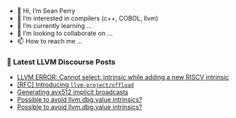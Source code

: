 - 👋 Hi, I’m Sean Perry
- 👀 I’m interested in compilers (c++, COBOL, llvm)
- 🌱 I’m currently learning ...
- 💞️ I’m looking to collaborate on ...
- 📫 How to reach me ...

<!---
s66perry/s66perry is a ✨ special ✨ repository because its `README.md` (this file) appears on your GitHub profile.
You can click the Preview link to take a look at your changes.
--->
### 📕 Latest LLVM Discourse Posts

<!-- DISCOURSE-LLVM:START -->
- [LLVM ERROR: Cannot select: intrinsic while adding a new RISCV intrinsic](https://discourse.llvm.org/t/llvm-error-cannot-select-intrinsic-while-adding-a-new-riscv-intrinsic/74414#post_3)
- [[RFC] Introducing `llvm-project/offload`](https://discourse.llvm.org/t/rfc-introducing-llvm-project-offload/74302?page=2#post_26)
- [Generating avx512 implicit broadcasts](https://discourse.llvm.org/t/generating-avx512-implicit-broadcasts/74421#post_2)
- [Possible to avoid llvm.dbg.value intrinsics?](https://discourse.llvm.org/t/possible-to-avoid-llvm-dbg-value-intrinsics/74393#post_5)
- [Possible to avoid llvm.dbg.value intrinsics?](https://discourse.llvm.org/t/possible-to-avoid-llvm-dbg-value-intrinsics/74393#post_4)
<!-- DISCOURSE-LLVM:END -->
